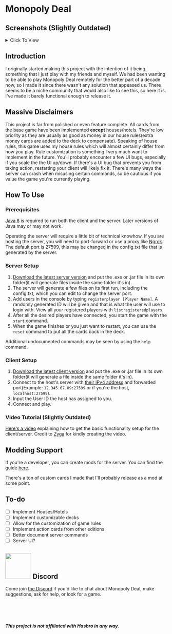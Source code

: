 # Monopoly Deal

## Screenshots (Slightly Outdated)

<details>
  <summary>Click To View</summary>
  <img src="https://i.imgur.com/LOzbxPM.png">
  <img src="https://i.imgur.com/riEtxI9.png">
  <img src="https://i.imgur.com/55eDAzy.png">
  <img src="https://i.imgur.com/PReVrNn.png">
  <img src="https://i.imgur.com/xuIQRYO.png">
  <img src="https://i.imgur.com/tH9nKLW.png">
</details>

## Introduction

I originally started making this project with the intention of it being something that I just play with my friends and myself. We had been wanting to be able to play Monopoly Deal remotely for the better part of a decade now, so I made it since there wasn't any solution that appeased us. There seems to be a niche community that would also like to see this, so here it is. I've made it barely functional enough to release it.

## Massive Disclaimers

This project is far from polished or even feature complete. All cards from the base game have been implemented **except** houses/hotels. They're low priority as they are usually as good as money in our house rules(extra money cards are added to the deck to compensate). Speaking of house rules, this game uses my house rules which will almost certainly differ from how you play. Rule customization is something I very much want to implement in the future. You'll probably encounter a few UI bugs, especially if you scale the the UI up/down. If there's a UI bug that prevents you from taking action, restarting your client will likely fix it. There's many ways the server can crash when misusing certain commands, so be cautious if you value the game you're currently playing.

## How To Use

### Prerequisites

[Java 8](https://java.com/en/download/) is required to run both the client and the server. Later versions of Java may or may not work.

Operating the server will require a little bit of technical knowhow. If you are hosting the server, you will need to port-forward or use a proxy like [Ngrok](https://ngrok.com/). The default port is 27599, this may be changed in the config.txt file that is generated by the server.

### Server Setup

1. [Download the latest server version](https://github.com/OldManAlpha/Monopoly-Deal/releases) and put the .exe or .jar file in its own folder(it will generate files inside the same folder it's in).
2. The server will generate a few files on its first run, including the config.txt, which you can edit to change the server port.
3. Add users in the console by typing `registerplayer [Player Name]`. A randomly generated ID will be given and that is what the user will use to login with. View all your registered players with `listregisteredplayers`.
4. After all the desired players have connected, you start the game with the `start` command.
5. When the game finishes or you just want to restart, you can use the `reset` command to put all the cards back in the deck.

Additional undocumented commands may be seen by using the `help` command.

### Client Setup

1. [Download the latest client version](https://github.com/OldManAlpha/Monopoly-Deal/releases) and put the .exe or .jar file in its own folder(it will generate a file inside the same folder it's in).
2. Connect to the host's server with [their IPv4 address](https://whatismyipaddress.com/) and forwarded port(Example: `12.345.67.89:27599` or if you're the host, `localhost:27599`).
3. Input the User ID the host has assigned to you.
4. Connect and play.

### Video Tutorial (Slightly Outdated)

[Here's a video](https://www.youtube.com/watch?v=GaBYbJwyJLY) explaining how to get the basic functionality setup for the client/server. Credit to [Zyga](https://www.youtube.com/channel/UCYMOaG7Eqq1jr1-i8m48fMw) for kindly creating the video.

## Modding Support

If you're a developer, you can create mods for the server. You can find the guide [here](https://github.com/OldManAlpha/Monopoly-Deal/wiki/Modding-Guide).

There's a ton of custom cards I made that I'll probably release as a mod at some point.

## To-do

- [ ] Implement Houses/Hotels
- [ ] Implement customizable decks
- [ ] Allow for the customization of game rules
- [ ] Implement action cards from other editions
- [ ] Better document server commands
- [ ] Server UI?

## <img src="https://discord.com/assets/2c21aeda16de354ba5334551a883b481.png" width="80" height="80"> Discord

Come join [the Discord](https://discord.gg/9dKvSguVM4) if you'd like to chat about Monopoly Deal, make suggestions, ask for help, or look for a game.

<br><br><br><br>***This project is not affiliated with Hasbro in any way.***
